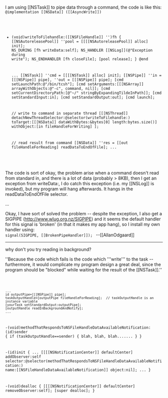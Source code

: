 I am using [[NSTask]] to pipe data through a command, the code is like this:
<code>
@implementation [[NSData]] ([[AsyncWrite]])
- (void)writeToFilehandle:([[NSFileHandle]] '')fh
{
   [[NSAutoreleasePool]] ''pool = [[[[NSAutoreleasePool]] alloc] init];
NS_DURING
   [fh writeData:self];
NS_HANDLER
   [[NSLog]](@"Exception during write");
NS_ENDHANDLER
   [fh closeFile];
   [pool release];
}
@end

   ...
   [[NSTask]] ''cmd = [[[[NSTask]] alloc] init];
   [[NSPipe]] ''in = [[[NSPipe]] pipe], ''out = [[[NSPipe]] pipe];
   [cmd setLaunchPath:@"/bin/tcsh"];
   [cmd setArguments:[[[NSArray]] arrayWithObjects:@"-c", command, nil]];
   [cmd setCurrentDirectoryPath:[@"~/" stringByExpandingTildeInPath]];
   [cmd setStandardInput:in];
   [cmd setStandardOutput:out];
   [cmd launch];

   // write to command in separate thread
   [[[NSThread]] detachNewThreadSelector:@selector(writeToFilehandle:)
      toTarget:[[[NSData]] dataWithBytes:&bytes[0] length:bytes.size()]
      withObject:[in fileHandleForWriting]
   ];

   // read result from command
   [[NSData]] ''res = [[out fileHandleForReading] readDataToEndOfFile];
   ...
</code>

The code is sort of okay, the problem arise when a command doesn't read from standard in, and there is a lot of data (probably > 8KB), then I get an exception from writeData:, I do catch this exception (i.e. my [[NSLog]] is invoked), but my program will hang afterwards. It hangs in the readDataToEndOfFile selector.

...

Okay, I have sort of solved the problem -- despite the exception, I also get a SIGPIPE (http://www.wlug.org.nz/SIGPIPE) and it seems the default handler for this signal is 'broken' (in that it makes my app hang), so I install my own handler using:
<code>
signal(SIGPIPE, [[BrokenPipeHandler]]);
</code>
--[[AllanOdgaard]]


----

why don't you try reading in background?

''Because the code which fails is the code which '''write''' to the task -- furthermore, it would complicate my program design a great deal, since the program should be "blocked" while waiting for the result of the [[NSTask]].''

<code>

    ...
    id outputPipe=[[[NSPipe]] pipe];
    taskOutputHandle=[outputPipe fileHandleForReading];  // taskOutputHandle is an instance variable
    [yourTask setStandardOutput:outputPipe];
    [outputHandle readInBackgroundAndNotify];
    ...

-(void)methodThatRespondsToNSFileHandleDataAvailableNotification:(id)sender {
    if (taskOutputHandle==sender) {
        blah, blah, blah.......
    }
}

-(id)init {
    ...
    [[[[NSNotificationCenter]] defaultCenter] addObserver:self 
        selector:@selector(methodThatRespondsToNSFileHandleDataAvailableNotification:)
        name:[[NSFileHandleDataAvailableNotification]]
        object:nil];
    ...
}

-(void)dealloc { 
    [[[[NSNotificationCenter]] defaultCenter] removeObserver:self]; 
    [super dealloc];
}

</code>